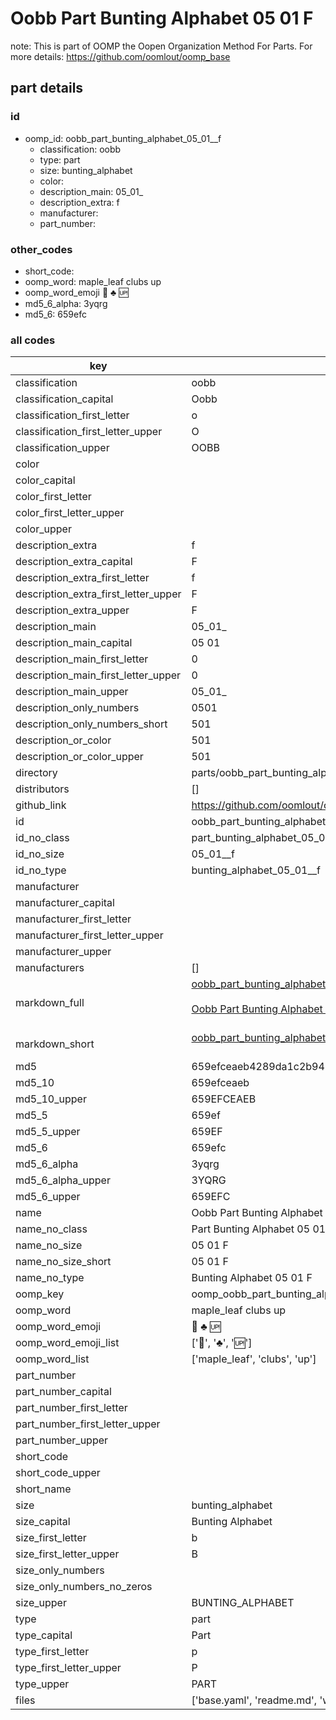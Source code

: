 # Oobb Part Bunting Alphabet 05 01  F  

note: This is part of OOMP the Oopen Organization Method For Parts. For more details: https://github.com/oomlout/oomp_base

##  part details





### id
* oomp_id: oobb_part_bunting_alphabet_05_01__f
  * classification: oobb
  * type: part
  * size: bunting_alphabet
  * color: 
  * description_main: 05_01_
  * description_extra: f
  * manufacturer: 
  * part_number: 

### other_codes
* short_code: 
* oomp_word: maple_leaf clubs up
* oomp_word_emoji :maple_leaf: :clubs: :up:
* md5_6_alpha: 3yqrg
* md5_6: 659efc

### all codes 
| key | value |  
| --- | --- |  
| classification | oobb |  
| classification_capital | Oobb |  
| classification_first_letter | o |  
| classification_first_letter_upper | O |  
| classification_upper | OOBB |  
| color |  |  
| color_capital |  |  
| color_first_letter |  |  
| color_first_letter_upper |  |  
| color_upper |  |  
| description_extra | f |  
| description_extra_capital | F |  
| description_extra_first_letter | f |  
| description_extra_first_letter_upper | F |  
| description_extra_upper | F |  
| description_main | 05_01_ |  
| description_main_capital | 05 01  |  
| description_main_first_letter | 0 |  
| description_main_first_letter_upper | 0 |  
| description_main_upper | 05_01_ |  
| description_only_numbers | 0501 |  
| description_only_numbers_short | 501 |  
| description_or_color | 501 |  
| description_or_color_upper | 501 |  
| directory | parts/oobb_part_bunting_alphabet_05_01__f |  
| distributors | [] |  
| github_link | https://github.com/oomlout/oomlout_oomp_part_src/tree/main/parts/oobb_part_bunting_alphabet_05_01__f/working |  
| id | oobb_part_bunting_alphabet_05_01__f |  
| id_no_class | part_bunting_alphabet_05_01__f |  
| id_no_size | 05_01__f |  
| id_no_type | bunting_alphabet_05_01__f |  
| manufacturer |  |  
| manufacturer_capital |  |  
| manufacturer_first_letter |  |  
| manufacturer_first_letter_upper |  |  
| manufacturer_upper |  |  
| manufacturers | [] |  
| markdown_full | [oobb_part_bunting_alphabet_05_01__f](https://github.com/oomlout/oomlout_oomp_part_src/tree/main/parts/oobb_part_bunting_alphabet_05_01__f/working)<br>[](https://github.com/oomlout/oomlout_oomp_part_src/tree/main/parts/oobb_part_bunting_alphabet_05_01__f/working)<br>[Oobb Part Bunting Alphabet 05 01  F](https://github.com/oomlout/oomlout_oomp_part_src/tree/main/parts/oobb_part_bunting_alphabet_05_01__f/working)<br><br> |  
| markdown_short | [oobb_part_bunting_alphabet_05_01__f](https://github.com/oomlout/oomlout_oomp_part_src/tree/main/parts/oobb_part_bunting_alphabet_05_01__f/working)<br><br> |  
| md5 | 659efceaeb4289da1c2b943d04fafe7d |  
| md5_10 | 659efceaeb |  
| md5_10_upper | 659EFCEAEB |  
| md5_5 | 659ef |  
| md5_5_upper | 659EF |  
| md5_6 | 659efc |  
| md5_6_alpha | 3yqrg |  
| md5_6_alpha_upper | 3YQRG |  
| md5_6_upper | 659EFC |  
| name | Oobb Part Bunting Alphabet 05 01  F |  
| name_no_class | Part Bunting Alphabet 05 01  F |  
| name_no_size | 05 01  F |  
| name_no_size_short | 05 01  F |  
| name_no_type | Bunting Alphabet 05 01  F |  
| oomp_key | oomp_oobb_part_bunting_alphabet_05_01__f |  
| oomp_word | maple_leaf clubs up |  
| oomp_word_emoji | :maple_leaf: :clubs: :up: |  
| oomp_word_emoji_list | [':maple_leaf:', ':clubs:', ':up:'] |  
| oomp_word_list | ['maple_leaf', 'clubs', 'up'] |  
| part_number |  |  
| part_number_capital |  |  
| part_number_first_letter |  |  
| part_number_first_letter_upper |  |  
| part_number_upper |  |  
| short_code |  |  
| short_code_upper |  |  
| short_name |  |  
| size | bunting_alphabet |  
| size_capital | Bunting Alphabet |  
| size_first_letter | b |  
| size_first_letter_upper | B |  
| size_only_numbers |  |  
| size_only_numbers_no_zeros |  |  
| size_upper | BUNTING_ALPHABET |  
| type | part |  
| type_capital | Part |  
| type_first_letter | p |  
| type_first_letter_upper | P |  
| type_upper | PART |  
| files | ['base.yaml', 'readme.md', 'working.json', 'working.yaml'] |  
